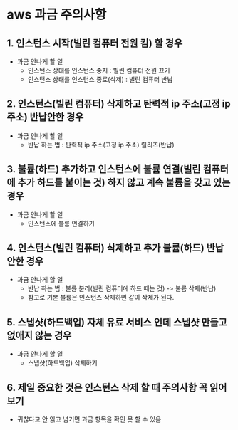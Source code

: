 # aws 과금 주의사항
## 1. 인스턴스 시작(빌린 컴퓨터 전원 킴) 할 경우
- 과금 안나게 할 일
  - 인스턴스 상태를 인스턴스 중지 : 빌린 컴퓨터 전원 끄기
  - 인스턴스 상태를 인스턴스 종료(삭제) : 빌린 컴퓨터 반납

## 2. 인스턴스(빌린 컴퓨터) 삭제하고 탄력적 ip 주소(고정 ip 주소) 반납안한 경우
- 과금 안나게 할 일
  - 반납 하는 법 : 탄력적 ip 주소(고정 ip 주소) 릴리즈(반납)

## 3. 불륨(하드) 추가하고 인스턴스에 불륨 연결(빌린 컴퓨터에 추가 하드를 붙이는 것) 하지 않고 계속 불륨을 갖고 있는 경우
- 과금 안나게 할 일
  - 인스턴스에 불륨 연결하기

## 4. 인스턴스(빌린 컴퓨터) 삭제하고 추가 불륨(하드) 반납 안한 경우
- 과금 안나게 할 일
  - 반납 하는 법 : 불륨 분리(빌린 컴퓨터에 하드 떼는 것) -> 불륨 삭제(반납) 
  - 참고로 기본 불륨은 인스턴스 삭제하면 같이 삭제가 된다.
## 5. 스냅샷(하드백업) 자체 유료 서비스 인데 스냅샷 만들고 없애지 않는 경우
- 과금 안나게 할 일
  - 스냅샷(하드백업) 삭제하기
## 6. 제일 중요한 것은 인스턴스 삭제 할 때 주의사항 꼭 읽어보기
- 귀찮다고 안 읽고 넘기면 과금 항목을 확인 못 할 수 있음
